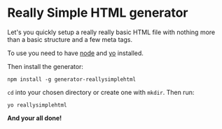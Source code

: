 # Really Simple HTML generator

Let's you quickly setup a really really basic HTML file with nothing more than a basic structure and a few meta tags.

To use you need to have [node](https://nodejs.org/download/) and [yo](http://yeoman.io/learning/index.html) installed.

Then install the generator:
````
npm install -g generator-reallysimplehtml
````

`cd` into your chosen directory or create one with `mkdir`. Then run:
````
yo reallysimplehtml
````

**And your all done!**
